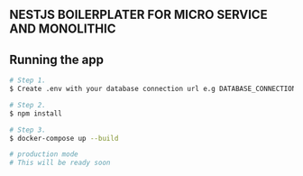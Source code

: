 ## NESTJS BOILERPLATER FOR MICRO SERVICE AND MONOLITHIC

## Running the app

```bash
# Step 1.
$ Create .env with your database connection url e.g DATABASE_CONNECTION=

# Step 2.
$ npm install

# Step 3.
$ docker-compose up --build

# production mode
# This will be ready soon
```
